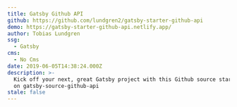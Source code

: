 ```yaml
---
title: Gatsby Github API
github: https://github.com/lundgren2/gatsby-starter-github-api
demo: https://gatsby-starter-github-api.netlify.app/
author: Tobias Lundgren
ssg:
  - Gatsby
cms:
  - No Cms
date: 2019-06-05T14:38:24.000Z
description: >-
  Kick off your next, great Gatsby project with this Github source starter based
  on gatsby-source-github-api
stale: false
---
```

